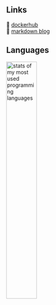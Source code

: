 ## Links 
🐋 [dockerhub](https://hub.docker.com/u/devmegan)  
📝 [markdown blog](https://github.com/devmegan/blogmd)

## Languages
<a href="https://github.com/devmegan"><img width="40%" alt="stats of my most used  programming languages" src="https://github-readme-stats.vercel.app/api/top-langs/?username=devmegan&theme=dark&hide=html,css&layout=compact&langs_count=10&bg_color=101010&hide_title=true%22"></a>
